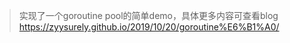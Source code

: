 > 实现了一个goroutine pool的简单demo，具体更多内容可查看blog https://zyysurely.github.io/2019/10/20/goroutine%E6%B1%A0/